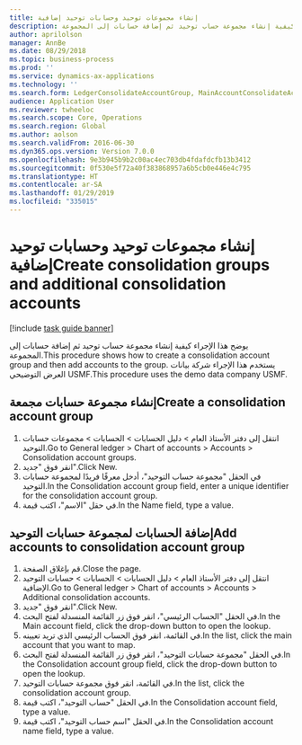 ```yaml
---
title: إنشاء مجموعات توحيد وحسابات توحيد إضافية
description: يوضح هذا الإجراء كيفية إنشاء مجموعة حساب توحيد ثم إضافة حسابات إلى المجموعة.
author: aprilolson
manager: AnnBe
ms.date: 08/29/2018
ms.topic: business-process
ms.prod: ''
ms.service: dynamics-ax-applications
ms.technology: ''
ms.search.form: LedgerConsolidateAccountGroup, MainAccountConsolidateAccount
audience: Application User
ms.reviewer: twheeloc
ms.search.scope: Core, Operations
ms.search.region: Global
ms.author: aolson
ms.search.validFrom: 2016-06-30
ms.dyn365.ops.version: Version 7.0.0
ms.openlocfilehash: 9e3b945b9b2c00ac4ec703db4fdafdcfb13b3412
ms.sourcegitcommit: 0f530e5f72a40f383868957a6b5cb0e446e4c795
ms.translationtype: HT
ms.contentlocale: ar-SA
ms.lasthandoff: 01/29/2019
ms.locfileid: "335015"
---
```

# <a name="create-consolidation-groups-and-additional-consolidation-accounts"></a><span data-ttu-id="d876c-103">إنشاء مجموعات توحيد وحسابات توحيد إضافية</span><span class="sxs-lookup"><span data-stu-id="d876c-103">Create consolidation groups and additional consolidation accounts</span></span>

[!include [task guide banner](../../includes/task-guide-banner.md)]

<span data-ttu-id="d876c-104">يوضح هذا الإجراء كيفية إنشاء مجموعة حساب توحيد ثم إضافة حسابات إلى المجموعة.</span><span class="sxs-lookup"><span data-stu-id="d876c-104">This procedure shows how to create a consolidation account group and then add accounts to the group.</span></span> <span data-ttu-id="d876c-105">يستخدم هذا الإجراء شركة بيانات العرض التوضيحي USMF.</span><span class="sxs-lookup"><span data-stu-id="d876c-105">This procedure uses the demo data company USMF.</span></span>


## <a name="create-a-consolidation-account-group"></a><span data-ttu-id="d876c-106">إنشاء مجموعة حسابات مجمعة</span><span class="sxs-lookup"><span data-stu-id="d876c-106">Create a consolidation account group</span></span>
1. <span data-ttu-id="d876c-107">انتقل إلى دفتر الأستاذ العام > دليل الحسابات > الحسابات > مجموعات حسابات التوحيد.</span><span class="sxs-lookup"><span data-stu-id="d876c-107">Go to General ledger > Chart of accounts > Accounts > Consolidation account groups.</span></span>
2. <span data-ttu-id="d876c-108">انقر فوق "جديد".</span><span class="sxs-lookup"><span data-stu-id="d876c-108">Click New.</span></span>
3. <span data-ttu-id="d876c-109">في الحقل "مجموعة حساب التوحيد"، أدخل معرفًا فريدًا لمجموعة حسابات التوحيد.</span><span class="sxs-lookup"><span data-stu-id="d876c-109">In the Consolidation account group field, enter a unique identifier for the consolidation account group.</span></span>
4. <span data-ttu-id="d876c-110">في حقل "الاسم"، اكتب قيمة.</span><span class="sxs-lookup"><span data-stu-id="d876c-110">In the Name field, type a value.</span></span>

## <a name="add-accounts-to-consolidation-account-group"></a><span data-ttu-id="d876c-111">إضافة الحسابات لمجموعة حسابات التوحيد</span><span class="sxs-lookup"><span data-stu-id="d876c-111">Add accounts to consolidation account group</span></span>
1. <span data-ttu-id="d876c-112">قم بإغلاق الصفحة.</span><span class="sxs-lookup"><span data-stu-id="d876c-112">Close the page.</span></span>
2. <span data-ttu-id="d876c-113">انتقل إلى دفتر الأستاذ العام > دليل الحسابات > الحسابات > حسابات التوحيد الإضافية.</span><span class="sxs-lookup"><span data-stu-id="d876c-113">Go to General ledger > Chart of accounts > Accounts > Additional consolidation accounts.</span></span>
3. <span data-ttu-id="d876c-114">انقر فوق "جديد".</span><span class="sxs-lookup"><span data-stu-id="d876c-114">Click New.</span></span>
4. <span data-ttu-id="d876c-115">في الحقل "الحساب الرئيسي"، انقر فوق زر القائمة المنسدلة لفتح البحث.</span><span class="sxs-lookup"><span data-stu-id="d876c-115">In the Main account field, click the drop-down button to open the lookup.</span></span>
5. <span data-ttu-id="d876c-116">في القائمة، انقر فوق الحساب الرئيسي الذي تريد تعيينه.</span><span class="sxs-lookup"><span data-stu-id="d876c-116">In the list, click the main account that you want to map.</span></span>
6. <span data-ttu-id="d876c-117">في الحقل "مجموعة حسابات التوحيد"، انقر فوق زر القائمة المنسدلة لفتح البحث.</span><span class="sxs-lookup"><span data-stu-id="d876c-117">In the Consolidation account group field, click the drop-down button to open the lookup.</span></span>
7. <span data-ttu-id="d876c-118">في القائمة، انقر فوق مجموعة حسابات التوحيد.</span><span class="sxs-lookup"><span data-stu-id="d876c-118">In the list, click the consolidation account group.</span></span>
8. <span data-ttu-id="d876c-119">في الحقل "حساب التوحيد"، اكتب قيمة.</span><span class="sxs-lookup"><span data-stu-id="d876c-119">In the Consolidation account field, type a value.</span></span>
9. <span data-ttu-id="d876c-120">في الحقل "اسم حساب التوحيد"، اكتب قيمة.</span><span class="sxs-lookup"><span data-stu-id="d876c-120">In the Consolidation account name field, type a value.</span></span>

